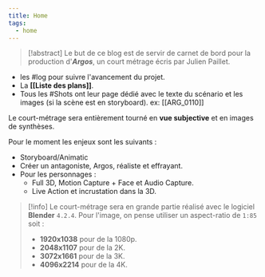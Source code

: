 ```yaml
---
title: Home
tags:
  - home
---
```


>[!abstract] Le but de ce blog est de servir de carnet de bord pour la production d'***Argos***, un court métrage écris par Julien Paillet.
- les #log pour suivre l'avancement du projet.
- La **[[Liste des plans]]**.
- Tous les #Shots ont leur page dédié avec le texte du scénario et les images (si la scène est en storyboard). ex: [[ARG_0110]]

Le court-métrage sera entièrement tourné en **vue subjective** et en images de synthèses.

Pour le moment les enjeux sont les suivants :
- Storyboard/Animatic
- Créer un antagoniste, Argos, réaliste et effrayant.
- Pour les personnages :
	- Full 3D, Motion Capture + Face et Audio Capture.
	- Live Action et incrustation dans la 3D.

>[!info] 
>Le court-métrage sera en grande partie réalisé avec le logiciel **Blender** `4.2.4`.
>Pour l'image, on pense utiliser un aspect-ratio de `1:85` soit :
> - **1920x1038** pour de la 1080p.
> - **2048x1107** pour de la 2K.
> - **3072x1661** pour de la 3K.
> - **4096x2214** pour de la 4K.

